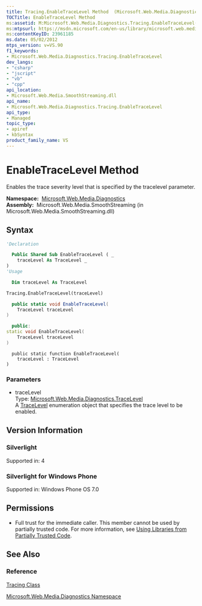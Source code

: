 ```yaml
---
title: Tracing.EnableTraceLevel Method  (Microsoft.Web.Media.Diagnostics)
TOCTitle: EnableTraceLevel Method
ms:assetid: M:Microsoft.Web.Media.Diagnostics.Tracing.EnableTraceLevel(Microsoft.Web.Media.Diagnostics.TraceLevel)
ms:mtpsurl: https://msdn.microsoft.com/en-us/library/microsoft.web.media.diagnostics.tracing.enabletracelevel(v=VS.90)
ms:contentKeyID: 23961185
ms.date: 05/02/2012
mtps_version: v=VS.90
f1_keywords:
- Microsoft.Web.Media.Diagnostics.Tracing.EnableTraceLevel
dev_langs:
- "csharp"
- "jscript"
- "vb"
- "cpp"
api_location:
- Microsoft.Web.Media.SmoothStreaming.dll
api_name:
- Microsoft.Web.Media.Diagnostics.Tracing.EnableTraceLevel
api_type:
- Managed
topic_type:
- apiref
- kbSyntax
product_family_name: VS
---
```


# EnableTraceLevel Method

Enables the trace severity level that is specified by the tracelevel parameter.

**Namespace:**  [Microsoft.Web.Media.Diagnostics](microsoft-web-media-diagnostics-namespace_1.md)  
**Assembly:**  Microsoft.Web.Media.SmoothStreaming (in Microsoft.Web.Media.SmoothStreaming.dll)

## Syntax

```vb
'Declaration

  Public Shared Sub EnableTraceLevel ( _
    traceLevel As TraceLevel _
)
'Usage

  Dim traceLevel As TraceLevel

Tracing.EnableTraceLevel(traceLevel)
```

```csharp
  public static void EnableTraceLevel(
    TraceLevel traceLevel
)
```

```cpp
  public:
static void EnableTraceLevel(
    TraceLevel traceLevel
)
```

```jscript
  public static function EnableTraceLevel(
    traceLevel : TraceLevel
)
```

### Parameters

  - traceLevel  
    Type: [Microsoft.Web.Media.Diagnostics.TraceLevel](tracelevel-enumeration-microsoft-web-media-diagnostics_1.md)  
    A [TraceLevel](tracelevel-enumeration-microsoft-web-media-diagnostics_1.md) enumeration object that specifies the trace level to be enabled.  

## Version Information

### Silverlight

Supported in: 4  

### Silverlight for Windows Phone

Supported in: Windows Phone OS 7.0  

## Permissions

  - Full trust for the immediate caller. This member cannot be used by partially trusted code. For more information, see [Using Libraries from Partially Trusted Code](https://msdn.microsoft.com/library/8skskf63).

## See Also

### Reference

[Tracing Class](tracing-class-microsoft-web-media-diagnostics_1.md)

[Microsoft.Web.Media.Diagnostics Namespace](microsoft-web-media-diagnostics-namespace_1.md)

